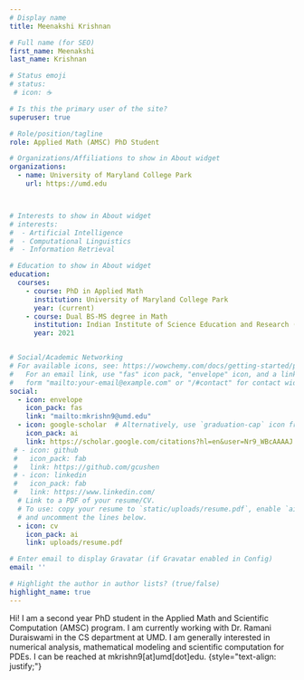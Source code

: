 ```yaml
---
# Display name
title: Meenakshi Krishnan

# Full name (for SEO)
first_name: Meenakshi 
last_name: Krishnan

# Status emoji
# status:
 # icon: ☕️

# Is this the primary user of the site?
superuser: true

# Role/position/tagline
role: Applied Math (AMSC) PhD Student

# Organizations/Affiliations to show in About widget
organizations:
  - name: University of Maryland College Park
    url: https://umd.edu



# Interests to show in About widget
# interests:
#  - Artificial Intelligence
#  - Computational Linguistics
#  - Information Retrieval

# Education to show in About widget
education:
  courses:
    - course: PhD in Applied Math
      institution: University of Maryland College Park
      year: (current)
    - course: Dual BS-MS degree in Math
      institution: Indian Institute of Science Education and Research (IISER) Thiruvananthapuram
      year: 2021


# Social/Academic Networking
# For available icons, see: https://wowchemy.com/docs/getting-started/page-builder/#icons
#   For an email link, use "fas" icon pack, "envelope" icon, and a link in the
#   form "mailto:your-email@example.com" or "/#contact" for contact widget.
social:
  - icon: envelope
    icon_pack: fas
    link: "mailto:mkrishn9@umd.edu"
  - icon: google-scholar  # Alternatively, use `graduation-cap` icon from `fas` icon pack
    icon_pack: ai
    link: https://scholar.google.com/citations?hl=en&user=Nr9_WBcAAAAJ
 # - icon: github
 #   icon_pack: fab
 #   link: https://github.com/gcushen
 # - icon: linkedin
 #   icon_pack: fab
 #   link: https://www.linkedin.com/
  # Link to a PDF of your resume/CV.
  # To use: copy your resume to `static/uploads/resume.pdf`, enable `ai` icons in `params.yaml`,
  # and uncomment the lines below.
  - icon: cv
    icon_pack: ai
    link: uploads/resume.pdf

# Enter email to display Gravatar (if Gravatar enabled in Config)
email: ''

# Highlight the author in author lists? (true/false)
highlight_name: true
---
```


Hi! I am a second year PhD student in the Applied Math and Scientific Computation (AMSC) program. I am currently working with Dr. Ramani Duraiswami in the CS department at UMD. I am generally interested in numerical analysis, mathematical modeling and scientific computation for PDEs. I can be reached at mkrishn9[at]umd[dot]edu.
{style="text-align: justify;"}
